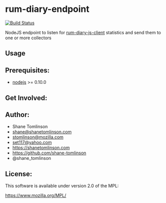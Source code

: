 # rum-diary-endpoint


[![Build Status](https://api.shippable.com/projects/538074528db9d83f00ba7eca/badge/master)](https://www.shippable.com/projects/538074528db9d83f00ba7eca/builds/history)

NodeJS endpoint to listen for [rum-diary-js-client](https://github.com/shane-tomlinson/speed-trap) statistics and send them to one or more collectors

## Usage

## Prerequisites:

* [nodejs](http://nodejs.org/) &gt;= 0.10.0

## Get Involved:

## Author:
* Shane Tomlinson
* shane@shanetomlinson.com
* stomlinson@mozilla.com
* set117@yahoo.com
* https://shanetomlinson.com
* https://github.com/shane-tomlinson
* @shane_tomlinson

## License:
This software is available under version 2.0 of the MPL:

  https://www.mozilla.org/MPL/

